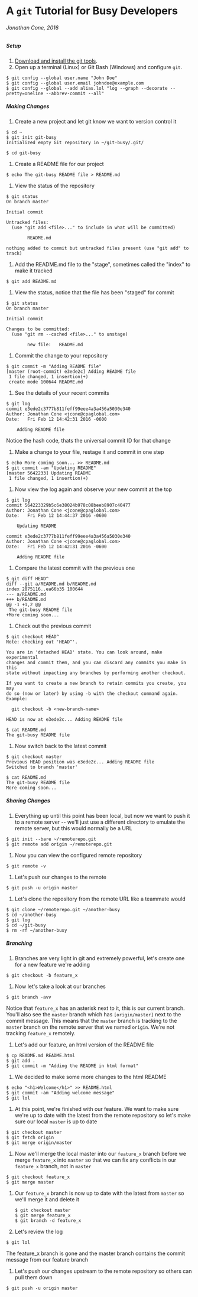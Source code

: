 # A `git` Tutorial for Busy Developers

###### Jonathan Cone, 2016 

##### Setup
1. [Download and install the git tools](https://git-scm.com/downloads).
2. Open up a terminal (Linux) or Git Bash (Windows) and configure `git`.

  ```shell
  $ git config --global user.name "John Doe"
  $ git config --global user.email johndoe@example.com
  $ git config --global --add alias.lol "log --graph --decorate --pretty=oneline --abbrev-commit --all"
  ```
  
##### Making Changes
1. Create a new project and let git know we want to version control it
  
  ````shell    
  $ cd ~
  $ git init git-busy
  Initialized empty Git repository in ~/git-busy/.git/
  
  $ cd git-busy
  ````
1. Create a README file for our project

  ```shell
  $ echo The git-busy README file > README.md
  ```
1. View the status of the repository
  
  ```shell
  $ git status
  On branch master
  
  Initial commit
  
  Untracked files:
    (use "git add <file>..." to include in what will be committed)
  
          README.md
  
  nothing added to commit but untracked files present (use "git add" to track)
  ```

1. Add the README.md file to the "stage", sometimes called the "index" to make it tracked

  ```shell
  $ git add README.md
  ```
1. View the status, notice that the file has been "staged" for commit
  
  ```shell
  $ git status
  On branch master
  
  Initial commit
  
  Changes to be committed:
    (use "git rm --cached <file>..." to unstage)
  
          new file:   README.md
  ```
1. Commit the change to your repository
  
  ```shell
  $ git commit -m "Adding README file"
  [master (root-commit) e3ede2c] Adding README file
   1 file changed, 1 insertion(+)
   create mode 100644 README.md
  ```
1. See the details of your recent commits
  
  ```shell    
  $ git log
  commit e3ede2c3777b811feff99eee4a3a456a5030e340
  Author: Jonathan Cone <jcone@cpaglobal.com>
  Date:   Fri Feb 12 14:42:31 2016 -0600
  
      Adding README file
  ```
Notice the hash code, thats the universal commit ID for that change
1. Make a change to your file, restage it and commit in one step

  ```shell
  $ echo More coming soon... >> README.md
  $ git commit -am "Updating README"
  [master 5642233] Updating README
   1 file changed, 1 insertion(+)
  ```
1. Now view the log again and observe your new commit at the top

  ```shell
  $ git log
  commit 564223329b5c6e38024b978c08beeb8907c40477
  Author: Jonathan Cone <jcone@cpaglobal.com>
  Date:   Fri Feb 12 14:44:37 2016 -0600
  
      Updating README
  
  commit e3ede2c3777b811feff99eee4a3a456a5030e340
  Author: Jonathan Cone <jcone@cpaglobal.com>
  Date:   Fri Feb 12 14:42:31 2016 -0600
  
      Adding README file
  ```
1. Compare the latest commit with the previous one
  
  ```shell
  $ git diff HEAD^
  diff --git a/README.md b/README.md
  index 2875116..ea66b35 100644
  --- a/README.md
  +++ b/README.md
  @@ -1 +1,2 @@
   The git-busy README file
  +More coming soon...
  ```
1. Check out the previous commit
  
  ```shell
  $ git checkout HEAD^
  Note: checking out 'HEAD^'.
  
  You are in 'detached HEAD' state. You can look around, make experimental
  changes and commit them, and you can discard any commits you make in this
  state without impacting any branches by performing another checkout.
  
  If you want to create a new branch to retain commits you create, you may
  do so (now or later) by using -b with the checkout command again. Example:
  
    git checkout -b <new-branch-name>
  
  HEAD is now at e3ede2c... Adding README file

  $ cat README.md
  The git-busy README file
  ```
1. Now switch back to the latest commit
  
  ```shell
  $ git checkout master
  Previous HEAD position was e3ede2c... Adding README file
  Switched to branch 'master'

  $ cat README.md
  The git-busy README file
  More coming soon...
  ```
  
##### Sharing Changes  
1. Everything up until this point has been local, but now we want to push it to a remote server -- we'll just use a different directory to emulate the remote server, but this would normally be a URL
  
  ```
  $ git init --bare ~/remoterepo.git
  $ git remote add origin ~/remoterepo.git
  ```
1. Now you can view the configured remote repository
  
  ```
  $ git remote -v
  ```
1. Let's push our changes to the remote

  ```
  $ git push -u origin master
  ```
1. Let's clone the repository from the remote URL like a teammate would

  ```
  $ git clone ~/remoterepo.git ~/another-busy
  $ cd ~/another-busy
  $ git log
  $ cd ~/git-busy
  $ rm -rf ~/another-busy
  ```
##### Branching
1. Branches are very light in git and extremely powerful, let's create one for a new feature we're adding

  ```
  $ git checkout -b feature_x
  ```
1. Now let's take a look at our branches

  ```
  $ git branch -avv
  ```
Notice that `feature_x` has an asterisk next to it, this is our current branch.  You'll also see the `master` branch which has `[origin/master]` next to the commit message.  This means that the `master` branch is tracking to the `master` branch on the remote server that we named `origin`. We're not tracking `feature_x` remotely.
1. Let's add our feature, an html version of the README file

  ```
  $ cp README.md README.html
  $ git add .
  $ git commit -m "Adding the README in html format"
  ```
1. We decided to make some more changes to the html README

  ```
  $ echo "<h1>Welcome</h1>" >> README.html
  $ git commit -am "Adding welcome message"
  $ git lol
  ```
1. At this point, we're finished with our feature. We want to make sure we're up to date with the latest from the remote repository so let's make sure our local `master` is up to date

  ```
  $ git checkout master
  $ git fetch origin
  $ git merge origin/master
  ```
1. Now we'll merge the local master into our `feature_x` branch before we merge `feature_x` into `master` so that we can fix any conflicts in our `feature_x` branch, not in `master`

  ```
  $ git checkout feature_x
  $ git merge master
  ```
1. Our `feature_x` branch is now up to date with the latest from `master` so we'll merge it and delete it

   ```
   $ git checkout master
   $ git merge feature_x
   $ git branch -d feature_x
   ```
1. Let's review the log

  ```
  $ git lol
  ```
The feature_x branch is gone and the master branch contains the commit message from our feature branch
1. Let's push our changes upstream to the remote repository so others can pull them down

  ```
  $ git push -u origin master
  ```
